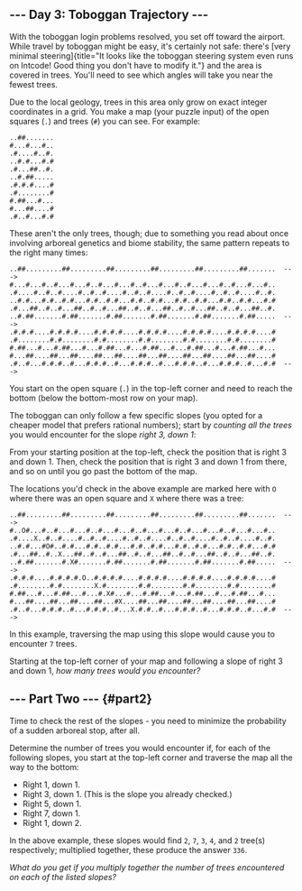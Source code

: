 \-\-- Day 3: Toboggan Trajectory \-\--
--------------------------------------

With the toboggan login problems resolved, you set off toward the
airport. While travel by toboggan might be easy, it\'s certainly not
safe: there\'s [very minimal
steering]{title="It looks like the toboggan steering system even runs on Intcode! Good thing you don't have to modify it."}
and the area is covered in trees. You\'ll need to see which angles will
take you near the fewest trees.

Due to the local geology, trees in this area only grow on exact integer
coordinates in a grid. You make a map (your puzzle input) of the open
squares (`.`) and trees (`#`) you can see. For example:

    ..##.......
    #...#...#..
    .#....#..#.
    ..#.#...#.#
    .#...##..#.
    ..#.##.....
    .#.#.#....#
    .#........#
    #.##...#...
    #...##....#
    .#..#...#.#

These aren\'t the only trees, though; due to something you read about
once involving arboreal genetics and biome stability, the same pattern
repeats to the right many times:

    ..##.........##.........##.........##.........##.........##.......  --->
    #...#...#..#...#...#..#...#...#..#...#...#..#...#...#..#...#...#..
    .#....#..#..#....#..#..#....#..#..#....#..#..#....#..#..#....#..#.
    ..#.#...#.#..#.#...#.#..#.#...#.#..#.#...#.#..#.#...#.#..#.#...#.#
    .#...##..#..#...##..#..#...##..#..#...##..#..#...##..#..#...##..#.
    ..#.##.......#.##.......#.##.......#.##.......#.##.......#.##.....  --->
    .#.#.#....#.#.#.#....#.#.#.#....#.#.#.#....#.#.#.#....#.#.#.#....#
    .#........#.#........#.#........#.#........#.#........#.#........#
    #.##...#...#.##...#...#.##...#...#.##...#...#.##...#...#.##...#...
    #...##....##...##....##...##....##...##....##...##....##...##....#
    .#..#...#.#.#..#...#.#.#..#...#.#.#..#...#.#.#..#...#.#.#..#...#.#  --->

You start on the open square (`.`) in the top-left corner and need to
reach the bottom (below the bottom-most row on your map).

The toboggan can only follow a few specific slopes (you opted for a
cheaper model that prefers rational numbers); start by *counting all the
trees* you would encounter for the slope *right 3, down 1*:

From your starting position at the top-left, check the position that is
right 3 and down 1. Then, check the position that is right 3 and down 1
from there, and so on until you go past the bottom of the map.

The locations you\'d check in the above example are marked here with `O`
where there was an open square and `X` where there was a tree:

    ..##.........##.........##.........##.........##.........##.......  --->
    #..O#...#..#...#...#..#...#...#..#...#...#..#...#...#..#...#...#..
    .#....X..#..#....#..#..#....#..#..#....#..#..#....#..#..#....#..#.
    ..#.#...#O#..#.#...#.#..#.#...#.#..#.#...#.#..#.#...#.#..#.#...#.#
    .#...##..#..X...##..#..#...##..#..#...##..#..#...##..#..#...##..#.
    ..#.##.......#.X#.......#.##.......#.##.......#.##.......#.##.....  --->
    .#.#.#....#.#.#.#.O..#.#.#.#....#.#.#.#....#.#.#.#....#.#.#.#....#
    .#........#.#........X.#........#.#........#.#........#.#........#
    #.##...#...#.##...#...#.X#...#...#.##...#...#.##...#...#.##...#...
    #...##....##...##....##...#X....##...##....##...##....##...##....#
    .#..#...#.#.#..#...#.#.#..#...X.#.#..#...#.#.#..#...#.#.#..#...#.#  --->

In this example, traversing the map using this slope would cause you to
encounter `7` trees.

Starting at the top-left corner of your map and following a slope of
right 3 and down 1, *how many trees would you encounter?*

\-\-- Part Two \-\-- {#part2}
--------------------

Time to check the rest of the slopes - you need to minimize the
probability of a sudden arboreal stop, after all.

Determine the number of trees you would encounter if, for each of the
following slopes, you start at the top-left corner and traverse the map
all the way to the bottom:

-   Right 1, down 1.
-   Right 3, down 1. (This is the slope you already checked.)
-   Right 5, down 1.
-   Right 7, down 1.
-   Right 1, down 2.

In the above example, these slopes would find `2`, `7`, `3`, `4`, and
`2` tree(s) respectively; multiplied together, these produce the answer
`336`.

*What do you get if you multiply together the number of trees
encountered on each of the listed slopes?*
